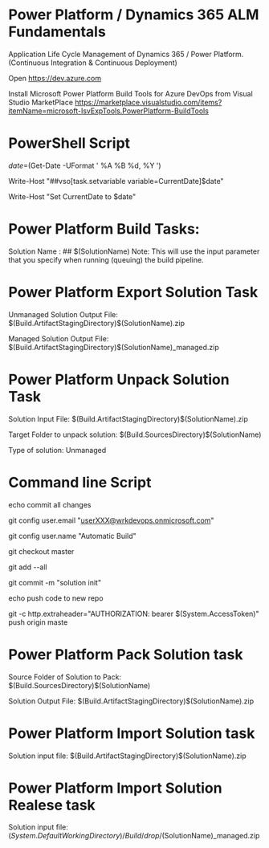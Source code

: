# Power Platform / Dynamics 365 ALM Fundamentals
Application Life Cycle Management of Dynamics 365 / Power Platform. (Continuous Integration &amp; Continuous Deployment)

Open https://dev.azure.com 

Install Microsoft Power Platform Build Tools for Azure DevOps from Visual Studio MarketPlace  https://marketplace.visualstudio.com/items?itemName=microsoft-IsvExpTools.PowerPlatform-BuildTools

# PowerShell Script

$date=$(Get-Date -UFormat ' %A %B %d, %Y ')

Write-Host "##vso[task.setvariable variable=CurrentDate]$date"

Write-Host "Set CurrentDate to $date"

# Power Platform Build Tasks:

Solution Name : ## $(SolutionName)
Note: This will use the input parameter that you specify when running (queuing) the build pipeline.

# Power Platform Export Solution Task

Unmanaged Solution Output File: $(Build.ArtifactStagingDirectory)\$(SolutionName).zip

Managed Solution Output File: $(Build.ArtifactStagingDirectory)\$(SolutionName)_managed.zip

# Power Platform Unpack Solution Task
Solution Input File: $(Build.ArtifactStagingDirectory)\$(SolutionName).zip

Target Folder to unpack solution: $(Build.SourcesDirectory)\$(SolutionName)

Type of solution: Unmanaged

# Command line Script

echo commit all changes

git config user.email "userXXX@wrkdevops.onmicrosoft.com"

git config user.name "Automatic Build"

git checkout master

git add --all

git commit -m "solution init"

echo push code to new repo

git -c http.extraheader="AUTHORIZATION: bearer $(System.AccessToken)" push origin maste

# Power Platform Pack Solution task

Source Folder of Solution to Pack: $(Build.SourcesDirectory)\$(SolutionName)

Solution Output File: $(Build.ArtifactStagingDirectory)\$(SolutionName).zip

# Power Platform Import Solution task 

Solution input file: $(Build.ArtifactStagingDirectory)\$(SolutionName).zip

# Power Platform Import Solution Realese task 
Solution input file: $(System.DefaultWorkingDirectory)/Build/drop/$(SolutionName)_managed.zip




